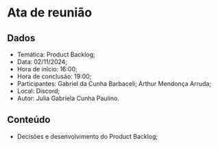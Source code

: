 # Ata de reunião
## Dados
- Temática: Product Backlog;
- Data: 02/11/2024;
- Hora de início: 16:00;
- Hora de conclusão: 19:00;
- Participantes: Gabriel da Cunha Barbaceli; Arthur Mendonça Arruda;
- Local: Discord;
- Autor: Julia Gabriela Cunha Paulino.

## Conteúdo
- Decisões e desenvolvimento do Product Backlog;
